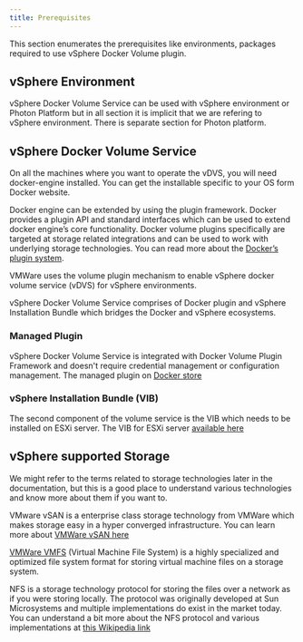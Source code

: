 ```yaml
---
title: Prerequisites
---
```


This section enumerates the prerequisites like environments, packages required to use vSphere Docker Volume plugin.

## vSphere Environment

vSphere Docker Volume Service can be used with vSphere environment or Photon Platform but in all section it is implicit that we are refering to vSphere environment. There is separate section for Photon platform. 

## vSphere Docker Volume Service
On all the machines where you want to operate the vDVS, you will need docker-engine installed. You can get the installable specific to your OS form Docker website.

Docker engine can be extended by using the plugin framework. Docker provides a plugin API and standard interfaces which can be used to extend docker engine’s core functionality. Docker volume plugins specifically are targeted at storage related integrations and can be used to work with underlying storage technologies. You can read more about the [Docker’s plugin system](https://docs.docker.com/engine/extend/).

VMWare uses the volume plugin mechanism to enable vSphere docker volume service (vDVS) for vSphere environments. 

vSphere Docker Volume Service comprises of Docker plugin and vSphere Installation Bundle which bridges the Docker and vSphere ecosystems. 

### Managed Plugin
vSphere Docker Volume Service is integrated with Docker Volume Plugin Framework and doesn't require credential management or configuration management. 
The managed plugin on [Docker store](https://store.docker.com/plugins/vsphere-docker-volume-service?tab=description)

### vSphere Installation Bundle (VIB)
The second component of the volume service is the VIB which needs to be installed on ESXi server.
The VIB for ESXi server [available here](https://bintray.com/vmware/vDVS)

## vSphere supported Storage

We might refer to the terms related to storage technologies later in the documentation, but this is a good place to understand various technologies and know more about them if you want to.

VMware vSAN is a enterprise class storage technology from VMWare which makes storage easy in a hyper converged infrastructure.  You can learn more about [VMWare vSAN here](http://www.vmware.com/in/products/virtual-san.html)

[VMWare VMFS](https://pubs.vmware.com/vsphere-50/index.jsp?topic=%2Fcom.vmware.vsphere.storage.doc_50%2FGUID-5EE84941-366D-4D37-8B7B-767D08928888.html) (Virtual Machine File System) is a highly specialized and optimized file system format for storing virtual machine files on a storage system.

NFS is a storage technology protocol for storing the files over a network as if you were storing locally. The protocol was originally developed at Sun Microsystems and multiple implementations do exist in the market today. You can understand a bit more about the NFS protocol and various implementations at [this Wikipedia link](https://en.wikipedia.org/wiki/Network_File_System)
